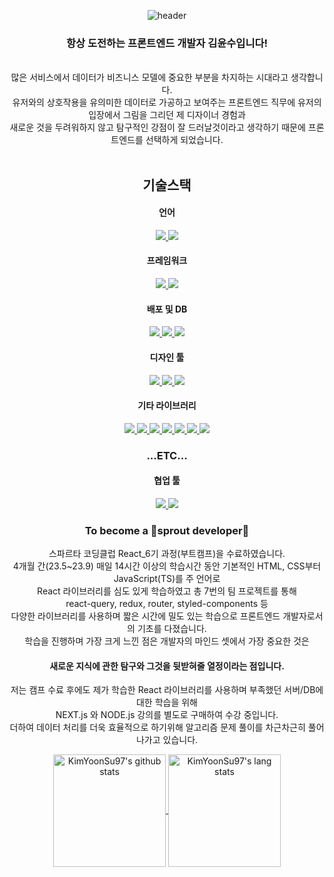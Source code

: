 <div align="center">
  
![header](https://capsule-render.vercel.app/api?type=waving&color=gradient&height=250&section=header&text=FRONTEND_KIMYOONSU&fontSize=60)

### 항상 도전하는 프론트엔드 개발자 김윤수입니다!

<br />
많은 서비스에서 데이터가 비즈니스 모델에 중요한 부분을 차지하는 시대라고 생각합니다.
<br />
유저와의 상호작용을 유의미한 데이터로 가공하고 보여주는 프론트엔드 직무에
유저의 입장에서 그림을 그리던 제 디자이너 경험과
<br />새로운 것을 두려워하지 않고 탐구적인 강점이 잘 드러날것이라고 생각하기 때문에 프론트엔드를 선택하게 되었습니다.
<br />
<br />

## 기술스택

#### 언어

<a href="https://github.com/KimYoonSu97">
<img src="https://img.shields.io/badge/JavaScript-F7DF1E?style=for-the-badge&logo=JavaScript&logoColor=white"/>
<img src="https://img.shields.io/badge/TypeScript-3178C6?style=for-the-badge&logo=TypeScript&logoColor=white"/>
</a>

#### 프레임워크

<a href="https://github.com/KimYoonSu97">
<img src="https://img.shields.io/badge/REACT-61DAFB?style=for-the-badge&logo=REACT&logoColor=white"/>
<img src="https://img.shields.io/badge/nextjs-000000?style=for-the-badge&logo=Next.js&logoColor=white"/>
</a>

#### 배포 및 DB

<a href="https://github.com/KimYoonSu97">
<img src="https://img.shields.io/badge/firebase-FFCA28?style=for-the-badge&logo=firebase&logoColor=white"/>
<img src="https://img.shields.io/badge/supabase-3FCF8E?style=for-the-badge&logo=supabase&logoColor=white"/>
<img src="https://img.shields.io/badge/vercel-000000?style=for-the-badge&logo=vercel&logoColor=white"/>
</a>

#### 디자인 툴

<a href="https://github.com/KimYoonSu97">
<img src="https://img.shields.io/badge/figma-F24E1E?style=for-the-badge&logo=figma&logoColor=white"/>
<img src="https://img.shields.io/badge/adobephotoshop-31A8FF?style=for-the-badge&logo=adobephotoshop&logoColor=white"/>
<img src="https://img.shields.io/badge/adobeillustrator-FF9A00?style=for-the-badge&logo=adobeillustrator&logoColor=white"/>
</a>

#### 기타 라이브러리

<a href="https://github.com/KimYoonSu97">
<img src="https://img.shields.io/badge/reactrouter-CA4245?style=for-the-badge&logo=reactrouter&logoColor=white"/>
<img src="https://img.shields.io/badge/reactquery-FF4154?style=for-the-badge&logo=reactquery&logoColor=white"/>
<img src="https://img.shields.io/badge/styledcomponents-DB7093?style=for-the-badge&logo=styledcomponents&logoColor=white"/>
<img src="https://img.shields.io/badge/reacthookform-EC5990?style=for-the-badge&logo=reacthookform&logoColor=white"/>
<img src="https://img.shields.io/badge/framer-0055FF?style=for-the-badge&logo=framer&logoColor=white"/> 
<img src="https://img.shields.io/badge/HTML5-E34F26?style=for-the-badge&logo=HTML5&logoColor=white"/> 
<img src="https://img.shields.io/badge/CSS3-1572B6?style=for-the-badge&logo=CSS3&logoColor=white"/>
</a>

### ...ETC...

#### 협업 툴

<a href="https://github.com/KimYoonSu97">
<img src="https://img.shields.io/badge/git-F05032?style=for-the-badge&logo=git&logoColor=white"/>
<img src="https://img.shields.io/badge/github-181717?style=for-the-badge&logo=github&logoColor=white"/>
</a>

### To become a 🌱sprout developer🌱

스파르타 코딩클럽 React_6기 과정(부트캠프)을 수료하였습니다.<br />
4개월 간(23.5~23.9) 매일 14시간 이상의 학습시간 동안 기본적인 HTML, CSS부터 JavaScript(TS)를 주 언어로
<br />React 라이브러리를 심도 있게 학습하였고 총 7번의 팀 프로젝트를 통해
<br />react-query, redux, router, styled-components 등
<br />다양한 라이브러리를 사용하며 짧은 시간에 밀도 있는 학습으로 프론트엔드 개발자로서의 기초를 다졌습니다.
<br />학습을 진행하며 가장 크게 느낀 점은 개발자의 마인드 셋에서 가장 중요한 것은
<br />

#### 새로운 지식에 관한 탐구와 그것을 뒷받혀줄 열정이라는 점입니다.

저는 캠프 수료 후에도 제가 학습한 React 라이브러리를 사용하며 부족했던 서버/DB에 대한 학습을 위해
<br />NEXT.js 와 NODE.js 강의를 별도로 구매하여 수강 중입니다.
<br />더하여 데이터 처리를 더욱 효율적으로 하기위해 알고리즘 문제 풀이를 차근차근히 풀어나가고 있습니다.



<a href="https://github.com/KimYoonSu97">
<img align="center" style="height:180px" src="https://github-readme-stats.vercel.app/api?username=KimYoonSu97&show_icons=true&include_all_commits=true&theme=nord&hide_border=true" alt="KimYoonSu97's github stats" />
  <img align="center" style="height:180px" src="https://github-readme-stats.vercel.app/api/top-langs/?username=KimYoonSu97&layout=compact&theme=nord" alt="KimYoonSu97's lang stats"/>
</a>

</div>
